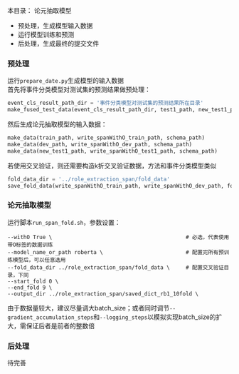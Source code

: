 本目录：
论元抽取模型
* 预处理，生成模型输入数据
* 运行模型训练和预测
* 后处理，生成最终的提交文件

### 预处理
运行```prepare_date.py```生成模型的输入数据<br>
首先将事件分类模型对测试集的预测结果做预处理：
```python
event_cls_result_path_dir = '事件分类模型对测试集的预测结果所在目录'
make_fused_test_data(event_cls_result_path_dir, test1_path, new_test1_path)
```
然后生成论元抽取模型的输入数据：
```python
make_data(train_path, write_spanWithO_train_path, schema_path)
make_data(dev_path, write_spanWithO_dev_path, schema_path)
make_data(new_test1_path, write_spanWithO_test1_path, schema_path)
```
若使用交叉验证，则还需要构造k折交叉验证数据，方法和事件分类模型类似
```python
fold_data_dir = '../role_extraction_span/fold_data'
save_fold_data(write_spanWithO_train_path, write_spanWithO_dev_path, fold_data_dir, folds_num=5)
```

### 论元抽取模型 
运行脚本```run_span_fold.sh```，参数设置：

    --withO True \                                          # 必选，代表使用带O标签的数据训练
    --model_name_or_path roberta \                          # 配置完所有预训练模型后，可以任意选用
    --fold_data_dir ../role_extraction_span/fold_data \     # 配置交叉验证目录，下同
    --start_fold 0 \
    --end_fold 9 \
    --output_dir ../role_extraction_span/saved_dict_rb1_10fold \

由于数据量较大，建议尽量调大batch_size；或者同时调节`--gradient_accumulation_steps`和`--logging_steps`以模拟实现batch_size的扩大，需保证后者是前者的整数倍


### 后处理

待完善